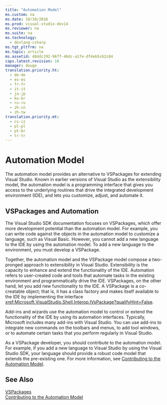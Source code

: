 ```yaml
---
title: "Automation Model"
ms.custom: na
ms.date: 10/10/2016
ms.prod: visual-studio-dev14
ms.reviewer: na
ms.suite: na
ms.technology: 
  - devlang-csharp
ms.tgt_pltfrm: na
ms.topic: article
ms.assetid: 48ddc192-96ff-46dc-a1fe-df4eb5c62c84
caps.latest.revision: 16
manager: douge
translation.priority.ht: 
  - de-de
  - es-es
  - fr-fr
  - it-it
  - ja-jp
  - ko-kr
  - ru-ru
  - zh-cn
  - zh-tw
translation.priority.mt: 
  - cs-cz
  - pl-pl
  - pt-br
  - tr-tr
---
```

# Automation Model
The automation model provides an alternative to VSPackages for extending Visual Studio. Known in earlier versions of Visual Studio as the extensibility model, the automation model is a programming interface that gives you access to the underlying routines that drive the integrated development environment (IDE), and lets you customize, adjust, and automate it.  
  
## VSPackages and Automation  
 The Visual Studio SDK documentation focuses on VSPackages, which offer more development potential than the automation model. For example, you can write code against the objects in the automation model to customize a language, such as Visual Basic. However, you cannot add a new language to the IDE by using the automation model. To add a new language to the environment, you must develop a VSPackage.  
  
 Together, the automation model and the VSPackage model compose a two-pronged approach to extensibility in Visual Studio. Extensibility is the capacity to enhance and extend the functionality of the IDE. Automation refers to user-created code and tools that automate tasks in the existing environment and programmatically drive the IDE. VSPackages, on the other hand, let you add new functionality to the IDE. A VSPackage is a co-creatable object; that is, it has a class factory and makes itself available to the IDE by implementing the interface <xref:Microsoft.VisualStudio.Shell.Interop.IVsPackage?qualifyHint=False>.  
  
 Add-ins and wizards use the automation model to control or extend the functionality of the IDE by using its automation interfaces. Typically, Microsoft includes many add-ins with Visual Studio. You can use add-ins to integrate new commands on the toolbars and menus, to add tool windows, or to automate certain tasks that you perform regularly in Visual Studio.  
  
 As a VSPackage developer, you should contribute to the automation model. For example, if you add a new language to Visual Studio by using the Visual Studio SDK, your language should provide a robust code model that extends the pre-existing one. For more information, see [Contributing to the Automation Model](../Topic/Contributing%20to%20the%20Automation%20Model.md).  
  
## See Also  
 [VSPackages](../Topic/VSPackages.md)   
 [Contributing to the Automation Model](../Topic/Contributing%20to%20the%20Automation%20Model.md)
